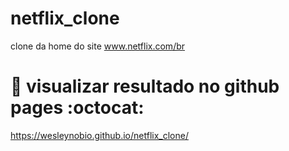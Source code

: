 # netflix_clone
clone da home do site www.netflix.com/br

# 🚀 visualizar resultado no github pages :octocat:
https://wesleynobio.github.io/netflix_clone/
